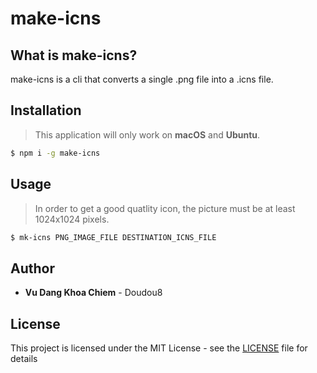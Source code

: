 # make-icns

## What is make-icns?

make-icns is a cli that converts a single .png file into a .icns file.

## Installation

> This application will only work on **macOS** and **Ubuntu**.

```bash
$ npm i -g make-icns
```

## Usage

> In order to get a good quatlity icon, the picture must be at least 1024x1024 pixels.

```bash
$ mk-icns PNG_IMAGE_FILE DESTINATION_ICNS_FILE
```

## Author

- **Vu Dang Khoa Chiem** - Doudou8

## License

This project is licensed under the MIT License - see the [LICENSE](LICENSE) file for details
